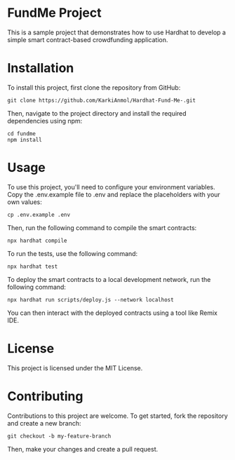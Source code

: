
# FundMe Project
This is a sample project that demonstrates how to use Hardhat to develop a simple smart contract-based crowdfunding application.

# Installation
To install this project, first clone the repository from GitHub:

```shell
git clone https://github.com/KarkiAnmol/Hardhat-Fund-Me-.git
```
Then, navigate to the project directory and install the required dependencies using npm:

```shell
cd fundme
npm install
```
# Usage
To use this project, you'll need to configure your environment variables. Copy the .env.example file to .env and replace the placeholders with your own values:

```shell
cp .env.example .env
```
Then, run the following command to compile the smart contracts:

```shell
npx hardhat compile
```
To run the tests, use the following command:

```shell
npx hardhat test
```
To deploy the smart contracts to a local development network, run the following command:

```shell
npx hardhat run scripts/deploy.js --network localhost
```
You can then interact with the deployed contracts using a tool like Remix IDE.

# License
This project is licensed under the MIT License.

# Contributing
Contributions to this project are welcome. To get started, fork the repository and create a new branch:

```shell
git checkout -b my-feature-branch
```
Then, make your changes and create a pull request.



